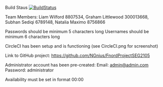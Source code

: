 Build Staus [![BuildStatus](https://circleci.com/gh/NGnius/FnordProjectSEG2105.png?branch=develop)](https://circleci.com/gh/NGnius/FnordProjectSEG2105)

Team Members:
     Liam Wilford 8807534,
     Graham Littlewood 300013668,
     Subhan Sediqi 6789148,
     Natalia Maximo 8756866

Passwords should be minimum 5 characters long
Usernames should be minimum 6 characters long

CircleCI has been setup and is functioning (see CircleCI.png for screenshot)


Link to GitHub project: https://github.com/NGnius/FnordProjectSEG2105


Administrator account has been pre-created:
	Email: admin@admin.com
	Password: administrator

Availability must be set in format 00:00
